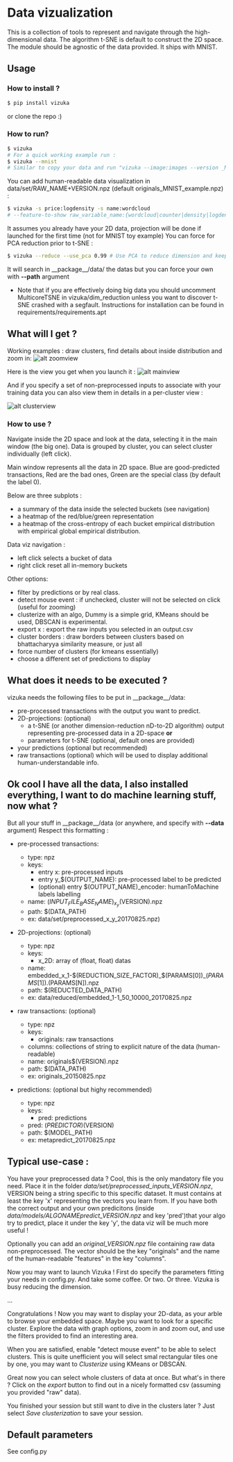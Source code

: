 Data vizualization
==================

This is a collection of tools to represent and navigate through the high-dimensional data. The algorithm t-SNE is default to construct the 2D space. The module should be agnostic of the data provided. It ships with MNIST.

Usage
-----
### How to install ?
```sh
$ pip install vizuka
```
or clone the repo :)

### How to run?

```sh
$ vizuka
# For a quick working example run :
$ vizuka --mnist
# Similar to copy your data and run "vizuka --image:images --version _MNIST_example"
```
You can add human-readable data visualization in data/set/RAW\_NAME+VERSION.npz (default originals\_MNIST\_example.npz) :

```sh
$ vizuka -s price:logdensity -s name:wordcloud
# --feature-to-show raw_variable_name:{wordcloud|counter|density|logdensity|images}
```

It assumes you already have your 2D data, projection will be done if launched for the first time (not for MNIST toy example)
You can force for PCA reduction prior to t-SNE :
```sh
$ vizuka --reduce --use_pca 0.99 # Use PCA to reduce dimension and keep 99% of explained variance, then tSNE
```

It will search in \_\_package\_\_/data/ the datas but you can force your own with __--path__ argument

* Note that if you are effectively doing big data you should uncomment MulticoreTSNE in vizuka/dim_reduction unless you want to discover t-SNE crashed with a segfault. Instructions for installation can be found in requirements/requirements.apt

What will I get ?
-----------------

Working examples : draw clusters, find details about inside distribution and zoom in:
![alt zoomview](docs/zoom_view.png)

Here is the view you get when you launch it :
![alt mainview](docs/main_view.png)

And if you specify a set of non-preprocessed inputs to associate with your training data you can also view them in details in a per-cluster view :

![alt clusterview](docs/cluster_view.png)


### How to use ?
Navigate inside the 2D space and look at the data, selecting it in the main window (the big one). Data is grouped by cluster, you can select cluster individually (left click).

Main window represents all the data in 2D space. Blue are good-predicted transactions, Red are the bad ones, Green are the special class (by default the label 0).

Below are three subplots :
* a summary of the data inside the selected buckets (see navigation)
* a heatmap of the red/blue/green representation
* a heatmap of the cross-entropy of each bucket empirical distribution with empirical global empirical distribution.

Data viz navigation :
* left click selects a bucket of data
* right click reset all in-memory buckets

Other options:
* filter by predictions or by real class.
* detect mouse event : if unchecked, cluster will not be selected on click (useful for zooming)
* clusterize with an algo, Dummy is a simple grid, KMeans should be used, DBSCAN is experimental.
* export x : export the raw inputs you selected in an output.csv 
* cluster borders : draw borders between clusters based on bhattacharyya similarity measure, or just all
* force number of clusters (for kmeans essentially)
* choose a different set of predictions to display

What does it needs to be executed ?
-----------------------------------

vizuka needs the following files to be put in \_\_package\_\_/data:
* pre-processed transactions with the output you want to predict.
* 2D-projections: (optional)
    * a t-SNE (or another dimension-reduction nD-to-2D algorithm) output representing pre-processed data in a 2D-space **or**
    * parameters for t-SNE (optional, default ones are provided)
* your predictions (optional but recommended)
* raw transactions (optional) which will be used to display additional human-understandable info.


Ok cool I have all the data, I also installed everything, I want to do machine learning stuff, now what ?
-----------------------------------
But all your stuff in \_\_package\_\_/data (or anywhere, and specify with __--data__ argument)
Respect this formatting :


* pre-processed transactions:
    * type: npz
    * keys:
        * entry x: pre-processed inputs
        * entry y_$(OUTPUT_NAME): pre-processed label to be predicted
        * (optional) entry $(OUTPUT_NAME)_encoder: humanToMachine labels labelling
    * name: $(INPUT_FILE_BASE_NAME)_x_y$(VERSION).npz
    * path: $(DATA_PATH)
    * ex: data/set/preprocessed_x_y_20170825.npz)

* 2D-projections: (optional)
    * type: npz
    * keys:
        * x_2D: array of (float, float) datas
    * name: embedded_x_1-$(REDUCTION_SIZE_FACTOR)_$(PARAMS[0])_$(PARAMS[1]).$(PARAMS[N]).npz
    * path: $(REDUCTED_DATA_PATH)
    * ex: data/reduced/embedded_1-1_50_10000_20170825.npz
    
* raw transactions: (optional)
    * type: npz
    * keys:
        * originals: raw transactions
	* columns: collections of string to explicit nature of the data (human-readable)
    * name: originals$(VERSION).npz
    * path: $(DATA_PATH)
    * ex: originals_20150825.npz
    
* predictions: (optional but highy recommended)
    * type: npz
    * keys:
        * pred: predictions
    * pred: $(PREDICTOR)$(VERSION)
    * path: $(MODEL_PATH)
    * ex: metapredict_20170825.npz

Typical use-case :
------------------

You have your preprocessed data ? Cool, this is the only mandatory file you need. Place it in the folder *data/set/preprocessed_inputs_VERSION.npz*, VERSION being a string specific to this specific dataset. It must contains at least the key 'x' representing the vectors you learn from. If you have both the correct output and your own predicitons (inside *data/models/ALGONAMEpredict_VERSION.npz* and key 'pred')that your algo try to predict, place it under the key 'y', the data viz will be much more useful !

Optionally you can add an *original_VERSION.npz* file containing raw data non-preprocessed. The vector should be the key "originals" and the name of the human-readable "features" in the key "columns".

Now you may want to launch Vizuka ! First do specify the parameters fitting your needs in config.py. And take some coffee. Or two. Or three. Vizuka is busy reducing the dimension.

...

Congratulations ! Now you may want to display your 2D-data, as your arble to browse your embedded space. Maybe you want to look for a specific cluster. Explore the data with graph options, zoom in and zoom out, and use the filters provided to find an interesting area.

When you are satisfied, enable "detect mouse event" to be able to select clusters. This is quite unefficient you will select smal rectangular tiles one by one, you may want to *Clusterize* using KMeans or DBSCAN.

Great now you can select whole clusters of data at once. But what's in there ? Click on the *export* button to find out in a nicely formatted csv (assuming you provided "raw" data).

You finished your session but still want to dive in the clusters later ? Just select *Save clusterization* to save your session.


Default parameters
------------------

See config.py
